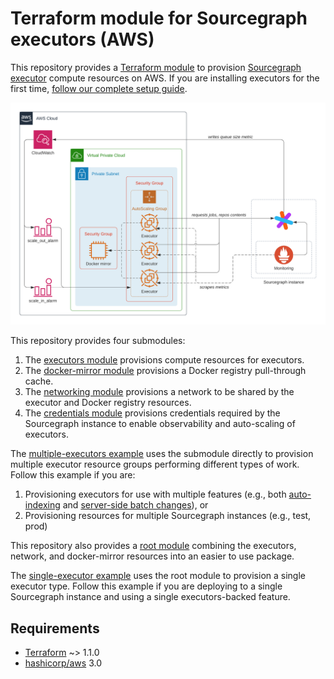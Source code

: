 # Terraform module for Sourcegraph executors (AWS)

This repository provides a [Terraform module](https://learn.hashicorp.com/tutorials/terraform/module-use?in=terraform/modules) to provision [Sourcegraph executor](https://docs.sourcegraph.com/admin/executors) compute resources on AWS. If you are installing executors for the first time, [follow our complete setup guide](https://docs.sourcegraph.com/admin/deploy_executors).

![Infrastructure overview](https://raw.githubusercontent.com/sourcegraph/terraform-aws-executors/master/images/infrastructure.png)

This repository provides four submodules:

1. The [executors module](https://registry.terraform.io/modules/sourcegraph/executors/aws/0.0.26/submodules/executors) provisions compute resources for executors.
1. The [docker-mirror module](https://registry.terraform.io/modules/sourcegraph/executors/aws/0.0.26/submodules/docker-mirror) provisions a Docker registry pull-through cache.
1. The [networking module](https://registry.terraform.io/modules/sourcegraph/executors/aws/0.0.26/submodules/networking) provisions a network to be shared by the executor and Docker registry resources.
1. The [credentials module](https://registry.terraform.io/modules/sourcegraph/executors/aws/0.0.26/submodules/credentials) provisions credentials required by the Sourcegraph instance to enable observability and auto-scaling of executors.

The [multiple-executors example](https://github.com/sourcegraph/terraform-aws-executors/blob/v0.0.26/examples/multiple-executors) uses the submodule directly to provision multiple executor resource groups performing different types of work. Follow this example if you are:

1. Provisioning executors for use with multiple features (e.g., both [auto-indexing](https://docs.sourcegraph.com/code_intelligence/explanations/auto_indexing) and [server-side batch changes](https://docs.sourcegraph.com/batch_changes/explanations/server_side)), or
1. Provisioning resources for multiple Sourcegraph instances (e.g., test, prod)

This repository also provides a [root module](https://registry.terraform.io/modules/sourcegraph/executors/aws/0.0.26) combining the executors, network, and docker-mirror resources into an easier to use package.

The [single-executor example](https://github.com/sourcegraph/terraform-aws-executors/blob/v0.0.26/examples/single-executor) uses the root module to provision a single executor type. Follow this example if you are deploying to a single Sourcegraph instance and using a single executors-backed feature.

## Requirements

- [Terraform](https://www.terraform.io/) ~> 1.1.0
- [hashicorp/aws](https://registry.terraform.io/providers/hashicorp/aws/3.0.0) 3.0

